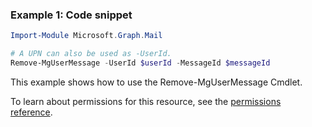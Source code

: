 ### Example 1: Code snippet

```powershell
Import-Module Microsoft.Graph.Mail

# A UPN can also be used as -UserId.
Remove-MgUserMessage -UserId $userId -MessageId $messageId
```
This example shows how to use the Remove-MgUserMessage Cmdlet.

To learn about permissions for this resource, see the [permissions reference](/graph/permissions-reference).

